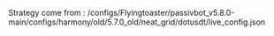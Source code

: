 Strategy come from : /configs/Flyingtoaster/passivbot_v5.8.0-main/configs/harmony/old/5.7.0_old/neat_grid/dotusdt/live_config.json
